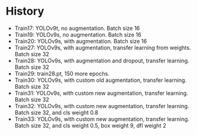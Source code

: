 # History


- Train17: YOLOv9t, no augmentation. Batch size 16
- Train19: YOLOv9s, no augmentation. Batch size 16
- Train20: YOLOv9s, with augmentation. Batch size 16
- Train27: YOLOv9s, with augmentation, transfer learning from weights. Batch size 32
- Train28: YOLOv9s, with augmentation and dropout, transfer learning. Batch size 32
- Train29: train28.pt, 150 more epochs.
- Train30: YOLOv9s, with custom old augmentation, transfer learning. Batch size 32
- Train31: YOLOv9s, with custom new augmentation, transfer learning. Batch size 32
- Train32: YOLOv9s, with custom new augmentation, transfer learning. Batch size 32, and cls weight 0.8
- Train33: YOLOv9s, with custom new augmentation, transfer learning. Batch size 32, and cls weight 0.5, box weight 9, dfl weight 2
